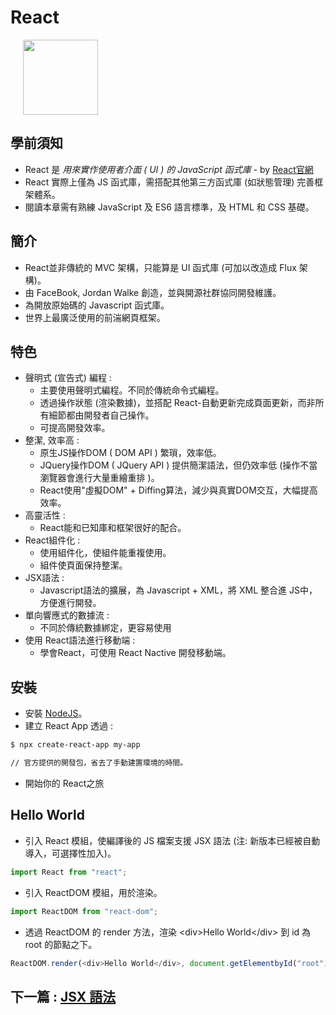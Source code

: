 # React

<img
src="https://ms314006.github.io/static/b7a8f321b0bbc07ca9b9d22a7a505ed5/97b31/React.jpg"
height="120px"
style="margin-left: 20px">

## 學前須知

+ React 是 *用來實作使用者介面 ( UI ) 的 JavaScript 函式庫* - by [React官網](https://reactjs.org/)
+ React 實際上僅為 JS 函式庫，需搭配其他第三方函式庫 (如狀態管理) 完善框架體系。
+ 閱讀本章需有熟練 JavaScript 及 ES6 語言標準，及 HTML 和 CSS 基礎。

## 簡介

+ React並非傳統的 MVC 架構，只能算是 UI 函式庫 (可加以改造成 Flux 架構)。
+ 由 FaceBook, Jordan Walke 創造，並與開源社群協同開發維護。
+ 為開放原始碼的 Javascript 函式庫。
+ 世界上最廣泛使用的前湍網頁框架。

## 特色

+ 聲明式 (宣告式) 編程 :
  + 主要使用聲明式編程。不同於傳統命令式編程。
  + 透過操作狀態 (渲染數據)，並搭配 React-自動更新完成頁面更新，而非所有細節都由開發者自己操作。
  + 可提高開發效率。
+ 整潔, 效率高 :
  + 原生JS操作DOM ( DOM API ) 繁瑣，效率低。
  + JQuery操作DOM ( JQuery API ) 提供簡潔語法，但仍效率低 (操作不當瀏覽器會進行大量重繪重排 )。
  + React使用"虛擬DOM" + Diffing算法，減少與真實DOM交互，大幅提高效率。
+ 高靈活性 :
  + React能和已知庫和框架很好的配合。
+ React組件化 :
  + 使用組件化，使組件能重複使用。
  + 組件使頁面保持整潔。
+ JSX語法 :
  + Javascript語法的擴展，為 Javascript + XML，將 XML 整合進 JS中，方便進行開發。
+ 單向響應式的數據流 :
  + 不同於傳統數據綁定，更容易使用
+ 使用 React語法進行移動端 :
  + 學會React，可使用 React Nactive 開發移動端。

## 安裝

+ 安裝 [NodeJS](https://nodejs.org/en/)。
+ 建立 React App 透過 :

```bash
$ npx create-react-app my-app

// 官方提供的開發包，省去了手動建置環境的時間。
```

+ 開始你的 React之旅

## Hello World

+ 引入 React 模組，使編譯後的 JS 檔案支援 JSX 語法 (注: 新版本已經被自動導入，可選擇性加入)。

```js
import React from "react";
```

+ 引入 ReactDOM 模組，用於渲染。

```js
import ReactDOM from "react-dom";
```

+ 透過 ReactDOM 的 render 方法，渲染 \<div>Hello World\</div> 到 id 為 root 的節點之下。

```js
ReactDOM.render(<div>Hello World</div>, document.getElementbyId("root"))
```

## 下一篇 : [JSX 語法](./1-JSX.md)